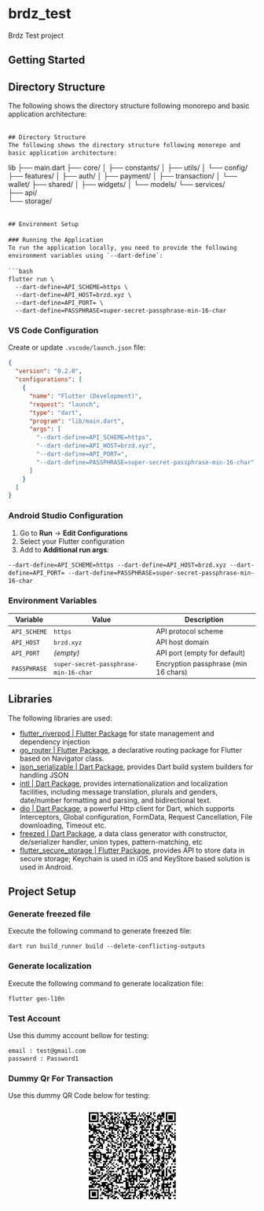 # brdz_test

Brdz Test project

## Getting Started

## Directory Structure
The following shows the directory structure following monorepo and basic application architecture:
```

## Directory Structure
The following shows the directory structure following monorepo and basic application architecture:
```
lib
├── main.dart
├── core/
│   ├── constants/
│   ├── utils/
│   └── config/
├── features/
│   ├── auth/
│   ├── payment/
│   ├── transaction/
│   └── wallet/
├── shared/
│   ├── widgets/
│   └── models/
└── services/  
├── api/  
└── storage/
```

## Environment Setup

### Running the Application
To run the application locally, you need to provide the following environment variables using `--dart-define`:

```bash
flutter run \
  --dart-define=API_SCHEME=https \
  --dart-define=API_HOST=brzd.xyz \
  --dart-define=API_PORT= \
  --dart-define=PASSPHRASE=super-secret-passphrase-min-16-char
```

### VS Code Configuration
Create or update `.vscode/launch.json` file:
```json
{
  "version": "0.2.0",
  "configurations": [
    {
      "name": "Flutter (Development)",
      "request": "launch",
      "type": "dart",
      "program": "lib/main.dart",
      "args": [
        "--dart-define=API_SCHEME=https",
        "--dart-define=API_HOST=brzd.xyz",
        "--dart-define=API_PORT=",
        "--dart-define=PASSPHRASE=super-secret-passphrase-min-16-char"
      ]
    }
  ]
}
```

### Android Studio Configuration
1. Go to **Run** → **Edit Configurations**
2. Select your Flutter configuration
3. Add to **Additional run args**:
```
--dart-define=API_SCHEME=https --dart-define=API_HOST=brzd.xyz --dart-define=API_PORT= --dart-define=PASSPHRASE=super-secret-passphrase-min-16-char
```

### Environment Variables
| Variable | Value | Description |
|----------|-------|-------------|
| `API_SCHEME` | `https` | API protocol scheme |
| `API_HOST` | `brzd.xyz` | API host domain |
| `API_PORT` | _(empty)_ | API port (empty for default) |
| `PASSPHRASE` | `super-secret-passphrase-min-16-char` | Encryption passphrase (min 16 chars) |

## Libraries

The following libraries are used:
<br>
- [flutter_riverpod | Flutter Package](https://pub.dev/packages/flutter_riverpod) for state management and dependency injection
- [go_router | Flutter Package](https://pub.dev/packages/go_router), a declarative routing package for Flutter based on Navigator class.
- [json_serializable | Dart Package](https://pub.dev/packages/json_serializable), provides Dart build system builders for handling JSON
- [intl | Dart Package](https://pub.dev/packages/intl), provides internationalization and localization facilities, including message translation, plurals and genders, date/number formatting and parsing, and bidirectional text.
- [dio | Dart Package](https://pub.dev/packages/dio), a powerful Http client for Dart, which supports Interceptors, Global configuration, FormData, Request Cancellation, File downloading, Timeout etc.
- [freezed | Dart Package](https://pub.dev/packages/freezed), a data class generator with constructor, de/serializer handler, union types, pattern-matching, etc
- [flutter_secure_storage | Flutter Package](https://pub.dev/packages/flutter_secure_storage), provides API to store data in secure storage; Keychain is used in iOS and KeyStore based solution is used in Android.

## Project Setup

### Generate freezed file
Execute the following command to generate freezed file:
```
dart run build_runner build --delete-conflicting-outputs
```

### Generate localization
Execute the following command to generate localization file:
```
flutter gen-l10n
```

### Test Account
Use this dummy account bellow for testing:
```
email : test@gmail.com
password : Password1
```

### Dummy Qr For Transaction
Use this dummy QR Code below for testing:

<p align="center">
  <img src="qr_merchant.png" alt="Dummy QR Code"/>
</p>
